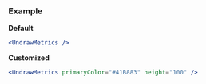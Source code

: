 ### Example

**Default**
```jsx
<UndrawMetrics />
```

**Customized**
```jsx
<UndrawMetrics primaryColor="#41B883" height="100" />
```
